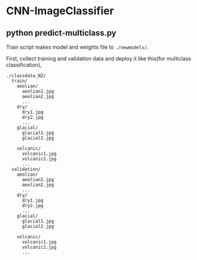 # CNN-ImageClassifier

## python predict-multiclass.py


Train script makes model and weights file to `./newmodels/`.



   First, collect training and validation data and deploy it like this(for multiclass classification),
```
./classdata_NZ/
  train/
    aeolian/
      aeolian1.jpg
      aeolian2.jpg
      ...
    dry/
      dry1.jpg
      dry2.jpg
      ...
    glacial/
      glacial1.jpg
      glacial2.jpg
	  
	volcanic/
	  volcanic1.jpg
      volcanic2.jpg
      ...
  validation/
    aeolian/
      aeolian1.jpg
      aeolian2.jpg
      ...
    dry/
      dry1.jpg
      dry2.jpg
      ...
    glacial/
      glacial1.jpg
      glacial2.jpg
	  
	volcanic/
	  volcanic1.jpg
      volcanic2.jpg
      ...
```


```